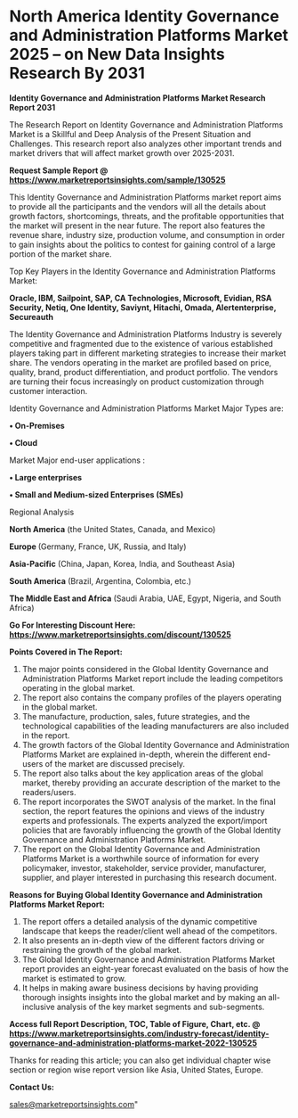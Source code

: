 # North America Identity Governance and Administration Platforms Market 2025 – on New Data Insights Research By 2031

<strong>Identity Governance and Administration Platforms Market Research Report 2031</strong>

The Research Report on Identity Governance and Administration Platforms Market is a Skillful and Deep Analysis of the Present Situation and Challenges. This research report also analyzes other important trends and market drivers that will affect market growth over 2025-2031.

<strong>Request Sample Report @ <a href=https://www.marketreportsinsights.com/sample/130525>https://www.marketreportsinsights.com/sample/130525</a></strong>

This Identity Governance and Administration Platforms market report aims to provide all the participants and the vendors will all the details about growth factors, shortcomings, threats, and the profitable opportunities that the market will present in the near future. The report also features the revenue share, industry size, production volume, and consumption in order to gain insights about the politics to contest for gaining control of a large portion of the market share.

Top Key Players in the Identity Governance and Administration Platforms Market:

<strong>Oracle, IBM, Sailpoint, SAP, CA Technologies, Microsoft, Evidian, RSA Security, Netiq, One Identity, Saviynt, Hitachi, Omada, Alertenterprise, Secureauth</strong>

The Identity Governance and Administration Platforms Industry is severely competitive and fragmented due to the existence of various established players taking part in different marketing strategies to increase their market share. The vendors operating in the market are profiled based on price, quality, brand, product differentiation, and product portfolio. The vendors are turning their focus increasingly on product customization through customer interaction.

Identity Governance and Administration Platforms Market Major Types are:

<strong>• On-Premises

• Cloud</strong>

Market Major end-user applications :

<strong>• Large enterprises

• Small and Medium-sized Enterprises (SMEs)</strong>

Regional Analysis

</u><strong><b>North America</b></strong> (the United States, Canada, and Mexico)

<strong><b>Europe </b></strong>(Germany, France, UK, Russia, and Italy)

<strong><b>Asia-Pacific</b></strong> (China, Japan, Korea, India, and Southeast Asia)

<strong><b>South America</b></strong> (Brazil, Argentina, Colombia, etc.)

<strong><b>The Middle East and Africa</b></strong> (Saudi Arabia, UAE, Egypt, Nigeria, and South Africa)

<strong>Go For Interesting Discount Here: <a href=https://www.marketreportsinsights.com/discount/130525>https://www.marketreportsinsights.com/discount/130525</a></strong>

<strong>Points Covered in The Report:</strong>
<ol>
  <li>The major points considered in the Global Identity Governance and Administration Platforms Market report include the leading competitors operating in the global market.</li>
  <li>The report also contains the company profiles of the players operating in the global market.</li>
  <li>The manufacture, production, sales, future strategies, and the technological capabilities of the leading manufacturers are also included in the report.</li>
  <li>The growth factors of the Global Identity Governance and Administration Platforms Market are explained in-depth, wherein the different end-users of the market are discussed precisely.</li>
  <li>The report also talks about the key application areas of the global market, thereby providing an accurate description of the market to the readers/users.</li>
  <li>The report incorporates the SWOT analysis of the market. In the final section, the report features the opinions and views of the industry experts and professionals. The experts analyzed the export/import policies that are favorably influencing the growth of the Global Identity Governance and Administration Platforms Market.</li>
  <li>The report on the Global Identity Governance and Administration Platforms Market is a worthwhile source of information for every policymaker, investor, stakeholder, service provider, manufacturer, supplier, and player interested in purchasing this research document.</li>
</ol>
<strong>Reasons for Buying Global Identity Governance and Administration Platforms Market Report:</strong>

<ol>
  <li>The report offers a detailed analysis of the dynamic competitive landscape that keeps the reader/client well ahead of the competitors.</li>
  <li>It also presents an in-depth view of the different factors driving or restraining the growth of the global market.</li>
  <li>The Global Identity Governance and Administration Platforms Market report provides an eight-year forecast evaluated on the basis of how the market is estimated to grow.</li>
  <li>It helps in making aware business decisions by having providing thorough insights insights into the global market and by making an all-inclusive analysis of the key market segments and sub-segments.</li>
</ol>
<strong>Access full Report Description, TOC, Table of Figure, Chart, etc. @ <a href=https://www.marketreportsinsights.com/industry-forecast/identity-governance-and-administration-platforms-market-2022-130525>https://www.marketreportsinsights.com/industry-forecast/identity-governance-and-administration-platforms-market-2022-130525</a></strong>


Thanks for reading this article; you can also get individual chapter wise section or region wise report version like Asia, United States, Europe.

<strong>Contact Us:</strong>

sales@marketreportsinsights.com"
